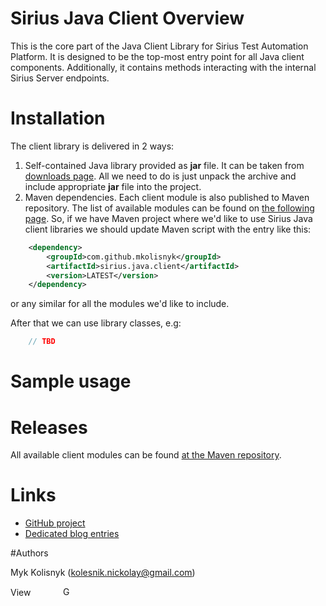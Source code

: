 # Sirius Java Client Overview

This is the core part of the Java Client Library for Sirius Test Automation Platform. It is designed to be the top-most entry point for all Java client components. Additionally, it contains methods interacting with the internal Sirius Server endpoints.

# Installation

The client library is delivered in 2 ways:
1. Self-contained Java library provided as **jar** file. It can be taken from [downloads page](http://code.google.com/p/sirius-platform/downloads/list). All we need to do is just unpack the archive and include appropriate **jar** file into the project.
2. Maven dependencies. Each client module is also published to Maven repository. The list of available modules can be found on [the following page](http://search.maven.org/#search%7Cga%7C1%7Cg%3A%22com.github.mkolisnyk%22). So, if we have Maven project where we'd like to use Sirius Java client libraries we should update Maven script with the entry like this:
``` xml
	<dependency>
		<groupId>com.github.mkolisnyk</groupId>
		<artifactId>sirius.java.client</artifactId>
		<version>LATEST</version>
	</dependency>
```
or any similar for all the modules we'd like to include.

After that we can use library classes, e.g:

``` java
	// TBD
```

# Sample usage

# Releases

All available client modules can be found [at the Maven repository](http://search.maven.org/#search%7Cgav%7C1%7Cg%3A%22com.github.mkolisnyk%22%20AND%20a%3A%22sirius.java.client%22). 

# Links  

* [GitHub project](https://github.com/mkolisnyk/Sirius)
* [Dedicated blog entries](http://mkolisnyk.blogspot.co.uk/search/label/Sirius)

#Authors

Myk Kolisnyk (kolesnik.nickolay@gmail.com) 

<a href="http://ua.linkedin.com/pub/mykola-kolisnyk/14/533/903"><img src="http://www.linkedin.com/img/webpromo/btn_profile_bluetxt_80x15.png" width="80" height="15" border="0" alt="View Mykola Kolisnyk's profile on LinkedIn"></a>
<a href="http://plus.google.com/108480514086204589709?prsrc=3" rel="publisher" style="text-decoration:none;">
<img src="http://ssl.gstatic.com/images/icons/gplus-16.png" alt="Google+" style="border:0;width:16px;height:16px;"/></a>
